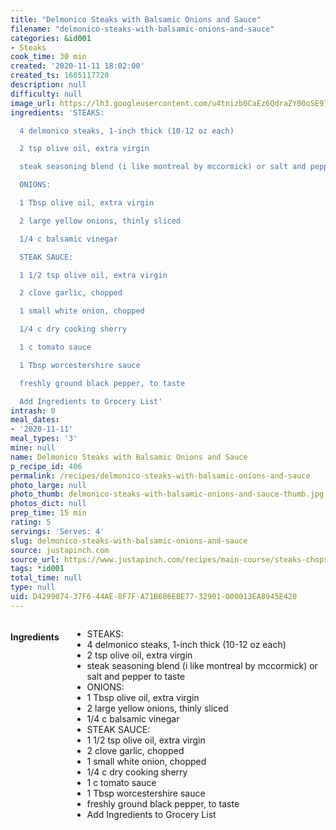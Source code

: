 ```yaml
---
title: "Delmonico Steaks with Balsamic Onions and Sauce"
filename: "delmonico-steaks-with-balsamic-onions-and-sauce"
categories: &id001
- Steaks
cook_time: 30 min
created: '2020-11-11 18:02:00'
created_ts: 1605117720
description: null
difficulty: null
image_url: https://lh3.googleusercontent.com/u4tnizb0CaEz6QdraZY00oSE97fgIARshJGXCAoA_BCcURUe0AzWUIwai0mKDQI18lK2sVDh8K-rCo0_utnzsxcI2MRbcFpggPn5tFk=w600-rj-l68-e365
ingredients: 'STEAKS:

  4 delmonico steaks, 1-inch thick (10-12 oz each)

  2 tsp olive oil, extra virgin

  steak seasoning blend (i like montreal by mccormick) or salt and pepper to taste

  ONIONS:

  1 Tbsp olive oil, extra virgin

  2 large yellow onions, thinly sliced

  1/4 c balsamic vinegar

  STEAK SAUCE:

  1 1/2 tsp olive oil, extra virgin

  2 clove garlic, chopped

  1 small white onion, chopped

  1/4 c dry cooking sherry

  1 c tomato sauce

  1 Tbsp worcestershire sauce

  freshly ground black pepper, to taste

  Add Ingredients to Grocery List'
intrash: 0
meal_dates:
- '2020-11-11'
meal_types: '3'
mine: null
name: Delmonico Steaks with Balsamic Onions and Sauce
p_recipe_id: 406
permalink: /recipes/delmonico-steaks-with-balsamic-onions-and-sauce
photo_large: null
photo_thumb: delmonico-steaks-with-balsamic-onions-and-sauce-thumb.jpg
photos_dict: null
prep_time: 15 min
rating: 5
servings: 'Serves: 4'
slug: delmonico-steaks-with-balsamic-onions-and-sauce
source: justapinch.com
source_url: https://www.justapinch.com/recipes/main-course/steaks-chops/delmonico-steaks-with-balsamic-onions-and-sauce.html
tags: *id001
total_time: null
type: null
uid: D4299074-37F6-44AE-8F7F-A71B686EBE77-32901-000013EA8945E420
---
```

<div class="large-8 medium-7 columns" id="writeup">	</div><!-- #writeup -->
</div><!-- #row-one -->
<div class="row" id="row-two">	<div class="medium-4 small-5 columns" id="ingredients"><h4>Ingredients</h4><div class="box box-ingredients content"><ul>
<li>STEAKS:</li>
<li>4 delmonico steaks, 1-inch thick (10-12 oz each)</li>
<li>2 tsp olive oil, extra virgin</li>
<li>steak seasoning blend (i like montreal by mccormick) or salt and pepper to taste</li>
<li>ONIONS:</li>
<li>1 Tbsp olive oil, extra virgin</li>
<li>2 large yellow onions, thinly sliced</li>
<li>1/4 c balsamic vinegar</li>
<li>STEAK SAUCE:</li>
<li>1 1/2 tsp olive oil, extra virgin</li>
<li>2 clove garlic, chopped</li>
<li>1 small white onion, chopped</li>
<li>1/4 c dry cooking sherry</li>
<li>1 c tomato sauce</li>
<li>1 Tbsp worcestershire sauce</li>
<li>freshly ground black pepper, to taste</li>
<li>Add Ingredients to Grocery List</li>
</ul>
</div>	</div>	<div class="medium-6 small-7 columns" id="directions">	</div>